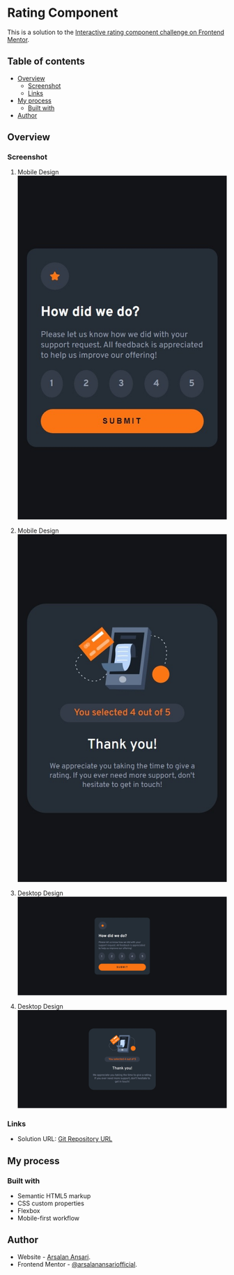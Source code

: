 # Rating Component

This is a solution to the [Interactive rating component challenge on Frontend Mentor](https://www.frontendmentor.io/challenges/interactive-rating-component-koxpeBUmI).

## Table of contents

- [Overview](#overview)
  - [Screenshot](#screenshot)
  - [Links](#links)
- [My process](#my-process)
  - [Built with](#built-with)
- [Author](#author)

## Overview

### Screenshot

1. Mobile Design <br>![Rating Component](./assets/screens/1.jpeg)

2. Mobile Design <br>![Rating Component](./assets/screens/2.jpeg)

3. Desktop Design ![Rating Component](./assets/screens/3.jpeg)

4. Desktop Design ![Rating Component](./assets/screens/4.jpeg)

### Links

- Solution URL: [Git Repository URL](https://github.com/arsalanansariofficial/rating-page.git)

## My process

### Built with

- Semantic HTML5 markup
- CSS custom properties
- Flexbox
- Mobile-first workflow

## Author

- Website - [Arsalan Ansari](https://github.com/arsalanansariofficial/).
- Frontend Mentor - [@arsalanansariofficial](https://www.frontendmentor.io/profile/arsalanansariofficial).
